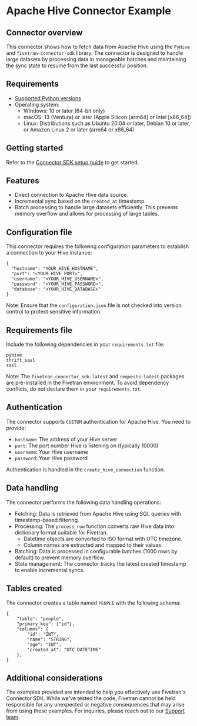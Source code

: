# Apache Hive Connector Example

## Connector overview

This connector shows how to fetch data from Apache Hive using the `PyHive` and `fivetran-connector-sdk` library. The connector is designed to handle large datasets by processing data in manageable batches and maintaining the sync state to resume from the last successful position.

## Requirements

* [Supported Python versions](https://github.com/fivetran/fivetran_connector_sdk/blob/main/README.md#requirements)   
* Operating system:
  * Windows: 10 or later (64-bit only)
  * macOS: 13 (Ventura) or later (Apple Silicon [arm64] or Intel [x86_64])
  * Linux: Distributions such as Ubuntu 20.04 or later, Debian 10 or later, or Amazon Linux 2 or later (arm64 or x86_64)

## Getting started

Refer to the [Connector SDK setup guide](https://fivetran.com/docs/connectors/connector-sdk/setup-guide) to get started.

## Features

- Direct connection to Apache Hive data source.
- Incremental sync based on the `created_at` timestamp.
- Batch processing to handle large datasets efficiently. This prevents memory overflow and allows for processing of large tables.

## Configuration file

This connector requires the following configuration parameters to establish a connection to your Hive instance:

```
{
  "hostname": "YOUR_HIVE_HOSTNAME",
  "port": "<YOUR_HIVE_PORT>",
  "username": "<YOUR_HIVE_USERNAME>",
  "password": "<YOUR_HIVE_PASSWORD>",
  "database": "<YOUR_HIVE_DATABASE>"
}
```

Note: Ensure that the `configuration.json` file is not checked into version control to protect sensitive information.

## Requirements file

Include the following dependencies in your `requirements.txt` file:

```
pyhive
thrift_sasl
sasl
```

Note: The `fivetran_connector_sdk:latest` and `requests:latest` packages are pre-installed in the Fivetran environment. To avoid dependency conflicts, do not declare them in your `requirements.txt`.

## Authentication

The connector supports `CUSTOM` authentication for Apache Hive. You need to provide:  
- `hostname`: The address of your Hive server
- `port`: The port number Hive is listening on (typically 10000)
- `username`: Your Hive username
- `password`: Your Hive password

Authentication is handled in the `create_hive_connection` function.

## Data handling

The connector performs the following data handling operations:  
- Fetching: Data is retrieved from Apache Hive using SQL queries with timestamp-based filtering.
- Processing: The `process_row` function converts raw Hive data into dictionary format suitable for Fivetran.
  - Datetime objects are converted to ISO format with UTC timezone.
  - Column names are extracted and mapped to their values.
- Batching: Data is processed in configurable batches (1000 rows by default) to prevent memory overflow. 
- State management: The connector tracks the latest created timestamp to enable incremental syncs.

## Tables created

The connector creates a table named `PEOPLE` with the following schema:

```
{
    "table": "people",
    "primary_key": ["id"],
    "columns": {
        "id": "INT",
        "name": "STRING",
        "age": "INT",
        "created_at": "UTC_DATETIME"
    },
}
```

## Additional considerations

The examples provided are intended to help you effectively use Fivetran's Connector SDK. While we've tested the code, Fivetran cannot be held responsible for any unexpected or negative consequences that may arise from using these examples. For inquiries, please reach out to our [Support team](https://support.fivetran.com/).
